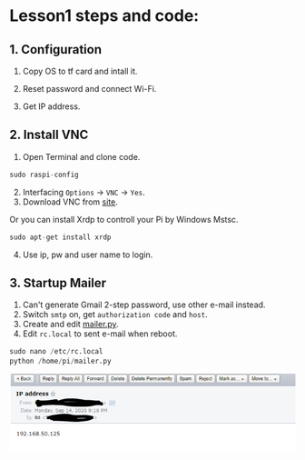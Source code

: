 # Lesson1 steps and code:
## 1. Configuration
  1. Copy OS to tf card and intall it.
  
  2. Reset password and connect Wi-Fi.
  
  3. Get IP address.
## 2. Install VNC
  1. Open Terminal and clone code.
  ```python
  sudo raspi-config
  ```
  2. Interfacing `Options` -> `VNC` -> `Yes`.
  3. Download VNC from [site](https://www.realvnc.com/en/connect/download/viewer/).
  
  Or you can install Xrdp to controll your Pi by Windows Mstsc.
  ```python
  sudo apt-get install xrdp
  ```
  4. Use ip, pw and user name to login.
## 3. Startup Mailer
  1. Can't generate Gmail 2-step password, use other e-mail instead.
  2. Switch  ```smtp``` on, get ```authorization code``` and ```host```.
  3. Create and edit [mailer.py](https://github.com/Gry1995/Iot-Project/blob/master/Lesson01/mailer.py).
  4. Edit ```rc.local``` to sent e-mail when reboot.
  ```python
  sudo nano /etc/rc.local
  python /home/pi/mailer.py
  ```
  ![](https://github.com/Gry1995/Iot-Project/blob/master/Lesson01/IP%20address.PNG)

